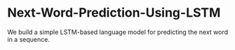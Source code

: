 # Next-Word-Prediction-Using-LSTM

We build a simple LSTM-based language model for predicting the next word in a sequence.
